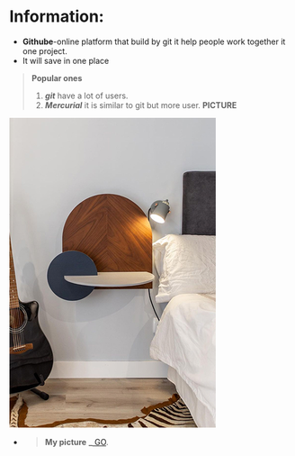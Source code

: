  # Information:
* **Githube**-online platform that build by git it help people work together it one project.
* It will save in one place

> **Popular ones**
> 1. ***git*** have a lot of users.
> 2. ***Mercurial*** it is similar to git but more user.
**PICTURE**

![look picture](./src/IMAGE%20(28).png)


* > **My picture** **_**[ GO](https://https://www.figma.com/design/rTTKRK2SkgwjlluWr0fPpE/Woodendot?node-id=1-2&t=2LSUvVjySlJARZQC-0).


